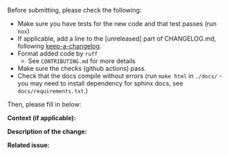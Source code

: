 Before submitting, please check the following:

- Make sure you have tests for the new code and that test passes (run `nox`)
- If applicable, add a line to the [unreleased] part of CHANGELOG.md, following [keep-a-changelog](https://keepachangelog.com/en/1.0.0/).
- Format added code by `ruff`
  - See `CONTRIBUTING.md` for more details
- Make sure the checks (github actions) pass.
- Check that the docs compile without errors (run `make html` in `./docs/` - you may need to install dependency for sphinx docs, see `docs/requirements.txt`.)

Then, please fill in below:

**Context (if applicable):**

**Description of the change:**

**Related issue:**
